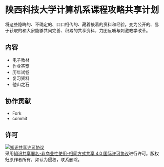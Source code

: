 # 陕西科技大学计算机系课程攻略共享计划

将这些隐晦的、不确定的、口口相传的、藏着掖着的资料和经验，变为公开的、易于获取的和大家能够共同完善、积累的共享资料，力图反哺与刺激教学改革。

## 内容

- 电子教材
- 作业答案
- 历年试卷
- 复习资料
- 他山之石

## 协作贡献
- Fork
- commit

## 许可
<a rel="license" href="http://creativecommons.org/licenses/by-nc-sa/4.0/"><img alt="知识共享许可协议" style="border-width:0" src="https://i.creativecommons.org/l/by-nc-sa/4.0/88x31.png" /></a><br />采用<a rel="license" href="http://creativecommons.org/licenses/by-nc-sa/4.0/">知识共享署名-非商业性使用-相同方式共享 4.0 国际许可协议</a>进行许可。版权归原作者所有，如认为侵权，联系删除。